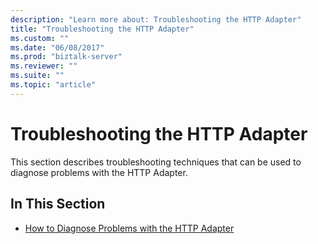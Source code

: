```yaml
---
description: "Learn more about: Troubleshooting the HTTP Adapter"
title: "Troubleshooting the HTTP Adapter"
ms.custom: ""
ms.date: "06/08/2017"
ms.prod: "biztalk-server"
ms.reviewer: ""
ms.suite: ""
ms.topic: "article"
---
```

# Troubleshooting the HTTP Adapter
This section describes troubleshooting techniques that can be used to diagnose problems with the HTTP Adapter.  
  
## In This Section  
  
-   [How to Diagnose Problems with the HTTP Adapter](../core/how-to-diagnose-problems-with-the-http-adapter.md)
